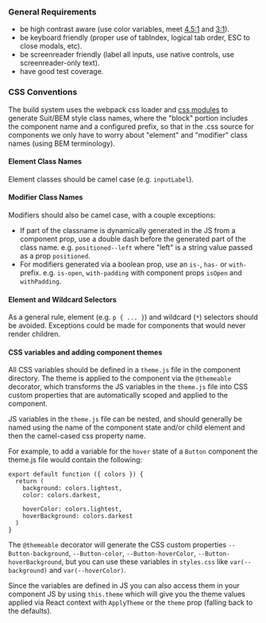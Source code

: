 ### General Requirements

- be high contrast aware (use color variables, meet [4.5:1](http://www.w3.org/TR/WCAG20-TECHS/G18.html) and [3:1](http://www.w3.org/TR/WCAG20-TECHS/G183.html)).
- be keyboard friendly (proper use of tabIndex, logical tab order, ESC to close modals, etc).
- be screenreader friendly (label all inputs, use native controls, use screenreader-only text).
- have good test coverage.

### CSS Conventions

The build system uses the webpack css loader and [css modules](https://github.com/css-modules/css-modules) to generate
Suit/BEM style class names, where the "block" portion includes the component name and a configured prefix, so that
in the .css source for components we only have to worry about "element" and "modifier" class names (using BEM terminology).

#### Element Class Names

Element classes should be camel case (e.g. `inputLabel`).

#### Modifier Class Names

Modifiers should also be camel case, with a couple exceptions:

- If part of the classname is dynamically generated in the JS from a component prop, use a double dash before the generated part of the class name. e.g. `positioned--left` where "left" is a string value passed as a prop `positioned`.
- For modifiers generated via a boolean prop, use an `is-`, `has-` or `with-` prefix. e.g. `is-open`, `with-padding`
with component props `isOpen` and `withPadding`.

#### Element and Wildcard Selectors

As a general rule, element (e.g. `p { ... }`) and wildcard (`*`) selectors should be avoided. Exceptions could be made for
components that would never render children.

#### CSS variables and adding component themes

All CSS variables should be defined in a `theme.js` file in the component directory. The theme is applied to the component via the `@themeable` decorator, which transforms the JS variables in the `theme.js` file into CSS custom properties that are automatically scoped and applied to the component.

JS variables in the `theme.js` file can be nested, and should generally be named using the name of the component state and/or child element and then the camel-cased css property name.

For example, to add a variable for the `hover` state of a `Button` component the theme.js file would contain the following:

```
export default function ({ colors }) {
  return (
    background: colors.lightest,
    color: colors.darkest,

    hoverColor: colors.lightest,
    hoverBackground: colors.darkest
  )
}
```

The `@themeable` decorator will generate the CSS custom properties `--Button-background`, `--Button-color`, `--Button-hoverColor`, `--Button-hoverBackground`, but you can use these variables in `styles.css` like `var(--background)`
and `var(--hoverColor)`.

Since the variables are defined in JS you can also access them in your component JS by using `this.theme` which will give
you the theme values applied via React context with `ApplyTheme` or the `theme` prop (falling back to the defaults).
